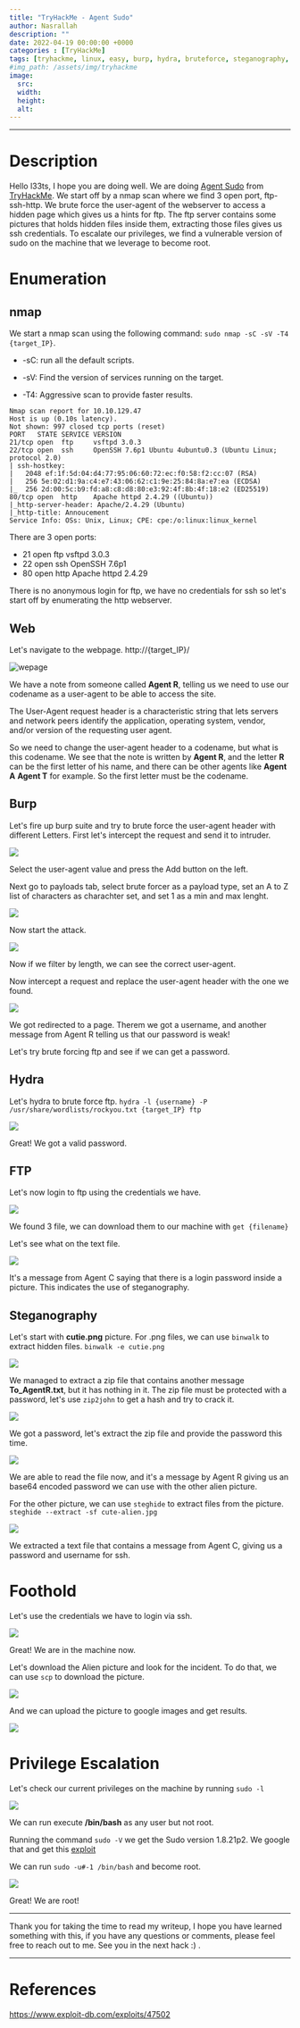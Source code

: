 ```yaml
---
title: "TryHackMe - Agent Sudo"
author: Nasrallah
description: ""
date: 2022-04-19 00:00:00 +0000
categories : [TryHackMe]
tags: [tryhackme, linux, easy, burp, hydra, bruteforce, steganography, cracking, john]
#img_path: /assets/img/tryhackme
image:
  src:
  width:
  height:
  alt:
---
```


<div align="center"> <script src="https://tryhackme.com/badge/367641"></script> </div>

---


# **Description**

Hello l33ts, I hope you are doing well. We are doing [Agent Sudo](https://tryhackme.com/room/agentsudoctf) from [TryHackMe](https://tryhackme.com). We start off by a nmap scan where we find 3 open port, ftp-ssh-http. We brute force the user-agent of the webserver to access a hidden page which gives us a hints for ftp. The ftp server contains some pictures that holds hidden files inside them, extracting those files gives us ssh credentials. To escalate our privileges, we find a vulnerable version of sudo on the machine that we leverage to become root.

# **Enumeration**
## nmap

We start a nmap scan using the following command: `sudo nmap -sC -sV -T4 {target_IP}`.

- -sC: run all the default scripts.

- -sV: Find the version of services running on the target.

- -T4: Aggressive scan to provide faster results.

```Terminal
Nmap scan report for 10.10.129.47
Host is up (0.10s latency).
Not shown: 997 closed tcp ports (reset)
PORT   STATE SERVICE VERSION
21/tcp open  ftp     vsftpd 3.0.3
22/tcp open  ssh     OpenSSH 7.6p1 Ubuntu 4ubuntu0.3 (Ubuntu Linux; protocol 2.0)
| ssh-hostkey: 
|   2048 ef:1f:5d:04:d4:77:95:06:60:72:ec:f0:58:f2:cc:07 (RSA)
|   256 5e:02:d1:9a:c4:e7:43:06:62:c1:9e:25:84:8a:e7:ea (ECDSA)
|_  256 2d:00:5c:b9:fd:a8:c8:d8:80:e3:92:4f:8b:4f:18:e2 (ED25519)
80/tcp open  http    Apache httpd 2.4.29 ((Ubuntu))
|_http-server-header: Apache/2.4.29 (Ubuntu)
|_http-title: Annoucement
Service Info: OSs: Unix, Linux; CPE: cpe:/o:linux:linux_kernel
```

There are 3 open ports:
 - 21 open  ftp  vsftpd 3.0.3
 - 22 open  ssh  OpenSSH 7.6p1
 - 80 open  http Apache httpd 2.4.29

There is no anonymous login for ftp, we have no credentials for ssh so let's start off by enumerating the http webserver.

## Web

Let's navigate to the webpage. http://{target_IP}/

![wepage](/assets/img/tryhackme/agentsudo/1.png)

We have a note from someone called **Agent R**, telling us we need to use our codename as a user-agent to be able to access the site.

The User-Agent request header is a characteristic string that lets servers and network peers identify the application, operating system, vendor, and/or version of the requesting user agent.

So we need to change the user-agent header to a codename, but what is this codename. We see that the note is written by **Agent R**, and the letter **R** can be the first letter of his name, and there can be other agents like **Agent A** **Agent T** for example. So the first letter must be the codename.

## Burp

Let's fire up burp suite and try to brute force the user-agent header with different Letters. First let's intercept the request and send it to intruder.

![](/assets/img/tryhackme/agentsudo/2.png)

Select the user-agent value and press the Add button on the left.

Next go to payloads tab, select brute forcer as a payload type, set an A to Z list of characters as charachter set, and set 1 as a min and max lenght.

![](/assets/img/tryhackme/agentsudo/3.png)

Now start the attack.

![](/assets/img/tryhackme/agentsudo/4.png)

Now if we filter by length, we can see the correct user-agent.

Now intercept a request and replace the user-agent header with the one we found.

![](/assets/img/tryhackme/agentsudo/5.png)

We got redirected to a page. Therem we got a username, and another message from Agent R telling us that our password is weak!

Let's try brute forcing ftp and see if we can get a password.

## Hydra

Let's hydra to brute force ftp. `hydra -l {username} -P /usr/share/wordlists/rockyou.txt {target_IP} ftp`

![](/assets/img/tryhackme/agentsudo/6.png)

Great! We got a valid password.

## FTP

Let's now login to ftp using the credentials we have.

![](/assets/img/tryhackme/agentsudo/7.png)

We found 3 file, we can download them to our machine with `get {filename}`

Let's see what on the text file.

![](/assets/img/tryhackme/agentsudo/8.png)

It's a message from Agent C saying that there is a login password inside a picture. This indicates the use of steganography.

## Steganography

Let's start with **cutie.png** picture. For .png files, we can use `binwalk` to extract hidden files. `binwalk -e cutie.png`

![](/assets/img/tryhackme/agentsudo/9.png)

We managed to extract a zip file that contains another message **To_AgentR.txt**, but it has nothing in it. The zip file must be protected with a password, let's use `zip2john` to get a hash and try to crack it.

![](/assets/img/tryhackme/agentsudo/10.png)

We got a password, let's extract the zip file and provide the password this time.

![](/assets/img/tryhackme/agentsudo/11.png)

We are able to read the file now, and it's a message by Agent R giving us an base64 encoded password we can use with the other alien picture.

For the other picture, we can use `steghide` to extract files from the picture. `steghide --extract -sf cute-alien.jpg`

![](/assets/img/tryhackme/agentsudo/12.png)

We extracted a text file that contains a message from Agent C, giving us a password and username for ssh.


# **Foothold**

Let's use the credentials we have to login via ssh.

![](/assets/img/tryhackme/agentsudo/13.png)

Great! We are in the machine now.

Let's download the Alien picture and look for the incident. To do that, we can use `scp` to download the picture.

![](/assets/img/tryhackme/agentsudo/14.png)

And we can upload the picture to google images and get results.

![](/assets/img/tryhackme/agentsudo/15.png)


# **Privilege Escalation**

Let's check our current privileges on the machine by running `sudo -l`

![](/assets/img/tryhackme/agentsudo/16.png)

We can run execute **/bin/bash** as any user but not root.

Running the command `sudo -V` we get the Sudo version 1.8.21p2. We google that and get this [exploit](https://www.exploit-db.com/exploits/47502)

We can run `sudo -u#-1 /bin/bash` and become root.

![](/assets/img/tryhackme/agentsudo/17.png)

Great! We are root!

---

Thank you for taking the time to read my writeup, I hope you have learned something with this, if you have any questions or comments, please feel free to reach out to me. See you in the next hack :) .

---

# References

https://www.exploit-db.com/exploits/47502
